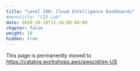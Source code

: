 ```yaml
---
title: "Level 200: Cloud Intelligence Dashboards"
#menutitle: "CID Lab"
date: 2020-10-10T11:16:08-04:00
chapter: false
weight: 10
hidden: true
---
```


This page is permanently moved to https://catalog.workshops.aws/awscid/en-US
